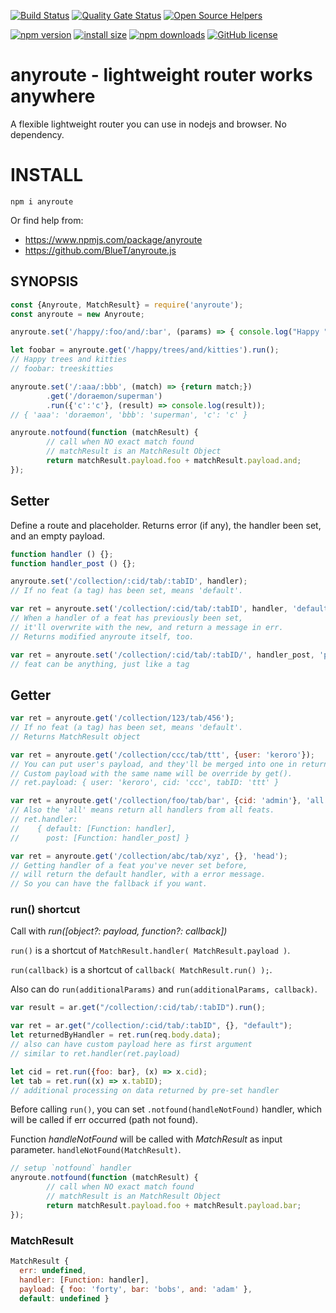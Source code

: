 [![Build Status](https://travis-ci.org/BlueT/anyroute.js.svg?branch=master)](https://travis-ci.org/BlueT/anyroute.js)
[![Quality Gate Status](https://sonarcloud.io/api/project_badges/measure?project=anyroute&metric=alert_status)](https://sonarcloud.io/dashboard?id=anyroute)
[![Open Source Helpers](https://www.codetriage.com/bluet/anyroute.js/badges/users.svg)](https://www.codetriage.com/bluet/anyroute.js)

[![npm version](https://img.shields.io/npm/v/anyroute.svg)](https://www.npmjs.org/package/anyroute)
[![install size](https://packagephobia.now.sh/badge?p=anyroute)](https://packagephobia.now.sh/result?p=anyroute)
[![npm downloads](https://img.shields.io/npm/dm/anyroute.svg)](http://npm-stat.com/charts.html?package=anyroute)
[![GitHub license](https://img.shields.io/github/license/BlueT/anyroute.js.svg)](https://github.com/BlueT/anyroute.js/blob/master/LICENSE)

# anyroute - lightweight router works anywhere
A flexible lightweight router you can use in nodejs and browser. No dependency.

# INSTALL

`npm i anyroute`

Or find help from:
- https://www.npmjs.com/package/anyroute
- https://github.com/BlueT/anyroute.js

## SYNOPSIS

~~~~ js
const {Anyroute, MatchResult} = require('anyroute');
const anyroute = new Anyroute;

anyroute.set('/happy/:foo/and/:bar', (params) => { console.log("Happy " + params.foo + " and " + params.bar ); return params.foo + params.bar; });

let foobar = anyroute.get('/happy/trees/and/kitties').run();
// Happy trees and kitties
// foobar: treeskitties

anyroute.set('/:aaa/:bbb', (match) => {return match;})
        .get('/doraemon/superman')
        .run({'c':'c'}, (result) => console.log(result));
// { 'aaa': 'doraemon', 'bbb': 'superman', 'c': 'c' }

anyroute.notfound(function (matchResult) {
        // call when NO exact match found
        // matchResult is an MatchResult Object
        return matchResult.payload.foo + matchResult.payload.and;
});
~~~~


## Setter

Define a route and placeholder.
Returns error (if any), the handler been set, and an empty payload.

~~~~ js
function handler () {};
function handler_post () {};

anyroute.set('/collection/:cid/tab/:tabID', handler);
// If no feat (a tag) has been set, means 'default'.

var ret = anyroute.set('/collection/:cid/tab/:tabID', handler, 'default');
// When a handler of a feat has previously been set,
// it'll overwrite with the new, and return a message in err.
// Returns modified anyroute itself, too.

var ret = anyroute.set('/collection/:cid/tab/:tabID/', handler_post, 'post')
// feat can be anything, just like a tag
~~~~


## Getter

~~~~ js
var ret = anyroute.get('/collection/123/tab/456');
// If no feat (a tag) has been set, means 'default'.
// Returns MatchResult object

var ret = anyroute.get('/collection/ccc/tab/ttt', {user: 'keroro'});
// You can put user's payload, and they'll be merged into one in return.
// Custom payload with the same name will be override by get().
// ret.payload: { user: 'keroro', cid: 'ccc', tabID: 'ttt' }

var ret = anyroute.get('/collection/foo/tab/bar', {cid: 'admin'}, 'all');
// Also the 'all' means return all handlers from all feats.
// ret.handler: 
//    { default: [Function: handler],
//      post: [Function: handler_post] }

var ret = anyroute.get('/collection/abc/tab/xyz', {}, 'head');
// Getting handler of a feat you've never set before,
// will return the default handler, with a error message.
// So you can have the fallback if you want.
~~~~

### run() shortcut
Call with _run([object?: payload, function?: callback])_

`run()` is a shortcut of `MatchResult.handler( MatchResult.payload )`.

`run(callback)` is a shortcut of `callback( MatchResult.run() );`.

Also can do `run(additionalParams)` and `run(additionalParams, callback)`.

~~~~ js
var result = ar.get("/collection/:cid/tab/:tabID").run();

var ret = ar.get("/collection/:cid/tab/:tabID", {}, "default");
let returnedByHandler = ret.run(req.body.data);
// also can have custom payload here as first argument
// similar to ret.handler(ret.payload)

let cid = ret.run({foo: bar}, (x) => x.cid);
let tab = ret.run((x) => x.tabID);
// additional processing on data returned by pre-set handler
~~~~

Before calling `run()`, you can set `.notfound(handleNotFound)` handler, which will be called if err occurred (path not found).

Function _handleNotFound_ will be called with _MatchResult_ as input parameter. `handleNotFound(MatchResult)`.

~~~~ js
// setup `notfound` handler
anyroute.notfound(function (matchResult) {
        // call when NO exact match found
        // matchResult is an MatchResult Object
        return matchResult.payload.foo + matchResult.payload.bar;
});
~~~~

### MatchResult
~~~~ js
MatchResult {
  err: undefined,
  handler: [Function: handler],
  payload: { foo: 'forty', bar: 'bobs', and: 'adam' },
  default: undefined }
~~~~
